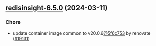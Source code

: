 

## [redisinsight-6.5.0](https://github.com/truecharts/charts/compare/redisinsight-6.4.1...redisinsight-6.5.0) (2024-03-11)

### Chore



- update container image common to v20.0.6[@5f6c753](https://github.com/5f6c753) by renovate ([#19131](https://github.com/truecharts/charts/issues/19131))